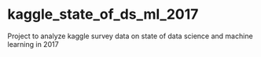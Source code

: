 # kaggle_state_of_ds_ml_2017
Project to analyze kaggle survey data on state of data science and machine learning in 2017
